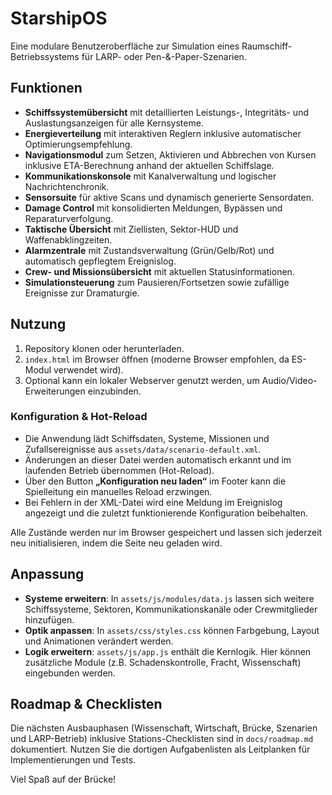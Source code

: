 # StarshipOS

Eine modulare Benutzeroberfläche zur Simulation eines Raumschiff-Betriebssystems für LARP- oder Pen-&-Paper-Szenarien.

## Funktionen

- **Schiffssystemübersicht** mit detaillierten Leistungs-, Integritäts- und Auslastungsanzeigen für alle Kernsysteme.
- **Energieverteilung** mit interaktiven Reglern inklusive automatischer Optimierungsempfehlung.
- **Navigationsmodul** zum Setzen, Aktivieren und Abbrechen von Kursen inklusive ETA-Berechnung anhand der aktuellen Schiffslage.
- **Kommunikationskonsole** mit Kanalverwaltung und logischer Nachrichtenchronik.
- **Sensorsuite** für aktive Scans und dynamisch generierte Sensordaten.
- **Damage Control** mit konsolidierten Meldungen, Bypässen und Reparaturverfolgung.
- **Taktische Übersicht** mit Ziellisten, Sektor-HUD und Waffenabklingzeiten.
- **Alarmzentrale** mit Zustandsverwaltung (Grün/Gelb/Rot) und automatisch gepflegtem Ereignislog.
- **Crew- und Missionsübersicht** mit aktuellen Statusinformationen.
- **Simulationsteuerung** zum Pausieren/Fortsetzen sowie zufällige Ereignisse zur Dramaturgie.

## Nutzung

1. Repository klonen oder herunterladen.
2. `index.html` im Browser öffnen (moderne Browser empfohlen, da ES-Modul verwendet wird).
3. Optional kann ein lokaler Webserver genutzt werden, um Audio/Video-Erweiterungen einzubinden.

### Konfiguration & Hot-Reload

- Die Anwendung lädt Schiffsdaten, Systeme, Missionen und Zufallsereignisse aus `assets/data/scenario-default.xml`.
- Änderungen an dieser Datei werden automatisch erkannt und im laufenden Betrieb übernommen (Hot-Reload).
- Über den Button **„Konfiguration neu laden“** im Footer kann die Spielleitung ein manuelles Reload erzwingen.
- Bei Fehlern in der XML-Datei wird eine Meldung im Ereignislog angezeigt und die zuletzt funktionierende Konfiguration beibehalten.

Alle Zustände werden nur im Browser gespeichert und lassen sich jederzeit neu initialisieren, indem die Seite neu geladen wird.

## Anpassung

- **Systeme erweitern**: In `assets/js/modules/data.js` lassen sich weitere Schiffssysteme, Sektoren, Kommunikationskanäle oder Crewmitglieder hinzufügen.
- **Optik anpassen**: In `assets/css/styles.css` können Farbgebung, Layout und Animationen verändert werden.
- **Logik erweitern**: `assets/js/app.js` enthält die Kernlogik. Hier können zusätzliche Module (z.B. Schadenskontrolle, Fracht, Wissenschaft) eingebunden werden.

## Roadmap & Checklisten

Die nächsten Ausbauphasen (Wissenschaft, Wirtschaft, Brücke, Szenarien und LARP-Betrieb) inklusive Stations-Checklisten sind in `docs/roadmap.md` dokumentiert. Nutzen Sie die dortigen Aufgabenlisten als Leitplanken für Implementierungen und Tests.

Viel Spaß auf der Brücke!
